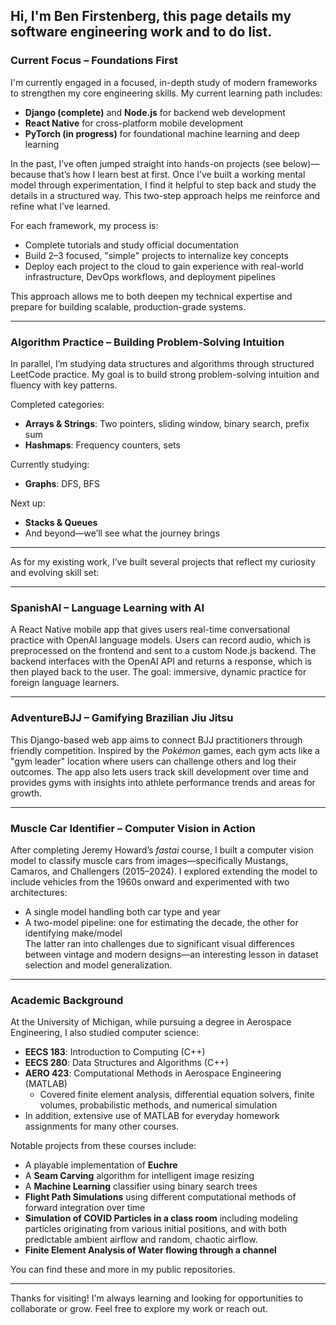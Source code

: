 ##  Hi, I'm Ben Firstenberg, this page details my software engineering work and to do list.

### Current Focus – Foundations First

I'm currently engaged in a focused, in-depth study of modern frameworks to strengthen my core engineering skills. My current learning path includes:

- **Django (complete)** and **Node.js** for backend web development  
- **React Native** for cross-platform mobile development  
- **PyTorch (in progress)** for foundational machine learning and deep learning  

In the past, I’ve often jumped straight into hands-on projects (see below)—because that’s how I learn best at first. Once I’ve built a working mental model through experimentation, I find it helpful to step back and study the details in a structured way. This two-step approach helps me reinforce and refine what I’ve learned.

For each framework, my process is:

- Complete tutorials and study official documentation  
- Build 2–3 focused, "simple" projects to internalize key concepts  
- Deploy each project to the cloud to gain experience with real-world infrastructure, DevOps workflows, and deployment pipelines  

This approach allows me to both deepen my technical expertise and prepare for building scalable, production-grade systems.

---

### Algorithm Practice – Building Problem-Solving Intuition

In parallel, I’m studying data structures and algorithms through structured LeetCode practice. My goal is to build strong problem-solving intuition and fluency with key patterns.

Completed categories:

- **Arrays & Strings**: Two pointers, sliding window, binary search, prefix sum  
- **Hashmaps**: Frequency counters, sets  

Currently studying:

- **Graphs**: DFS, BFS  

Next up:

- **Stacks & Queues**  
- And beyond—we’ll see what the journey brings

---

As for my existing work, I’ve built several projects that reflect my curiosity and evolving skill set:


---

### SpanishAI – Language Learning with AI  
A React Native mobile app that gives users real-time conversational practice with OpenAI language models. Users can record audio, which is preprocessed on the frontend and sent to a custom Node.js backend. The backend interfaces with the OpenAI API and returns a response, which is then played back to the user. The goal: immersive, dynamic practice for foreign language learners.

---

### AdventureBJJ – Gamifying Brazilian Jiu Jitsu  
This Django-based web app aims to connect BJJ practitioners through friendly competition. Inspired by the *Pokémon* games, each gym acts like a "gym leader" location where users can challenge others and log their outcomes. The app also lets users track skill development over time and provides gyms with insights into athlete performance trends and areas for growth.

---

### Muscle Car Identifier – Computer Vision in Action  
After completing Jeremy Howard’s *fastai* course, I built a computer vision model to classify muscle cars from images—specifically Mustangs, Camaros, and Challengers (2015–2024). I explored extending the model to include vehicles from the 1960s onward and experimented with two architectures:
- A single model handling both car type and year  
- A two-model pipeline: one for estimating the decade, the other for identifying make/model  
The latter ran into challenges due to significant visual differences between vintage and modern designs—an interesting lesson in dataset selection and model generalization.

---

### Academic Background  

At the University of Michigan, while pursuing a degree in Aerospace Engineering, I also studied computer science:

- **EECS 183**: Introduction to Computing (C++)  
- **EECS 280**: Data Structures and Algorithms (C++)  
- **AERO 423**: Computational Methods in Aerospace Engineering (MATLAB)  
    - Covered finite element analysis, differential equation solvers, finite volumes, probabilistic methods, and numerical simulation
- In addition, extensive use of MATLAB for everyday homework assignments for many other courses. 

Notable projects from these courses include:
- A playable implementation of **Euchre**
- A **Seam Carving** algorithm for intelligent image resizing  
- A **Machine Learning** classifier using binary search trees
- **Flight Path Simulations** using different computational methods of forward integration over time
- **Simulation of COVID Particles in a class room** including modeling particles originating from various initial positions, and with both predictable ambient airflow and random, chaotic airflow.
- **Finite Element Analysis of Water flowing through a channel** 

You can find these and more in my public repositories.

---

Thanks for visiting! I'm always learning and looking for opportunities to collaborate or grow. Feel free to explore my work or reach out.
